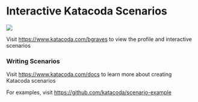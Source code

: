 # Interactive Katacoda Scenarios

[![](http://shields.katacoda.com/katacoda/bgraves/count.svg)](https://www.katacoda.com/bgraves "Get your profile on Katacoda.com")

Visit https://www.katacoda.com/bgraves to view the profile and interactive scenarios

### Writing Scenarios
Visit https://www.katacoda.com/docs to learn more about creating Katacoda scenarios

For examples, visit https://github.com/katacoda/scenario-example
